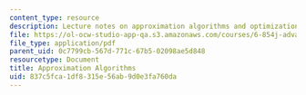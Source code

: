 ```yaml
---
content_type: resource
description: Lecture notes on approximation algorithms and optimization problems.
file: https://ol-ocw-studio-app-qa.s3.amazonaws.com/courses/6-854j-advanced-algorithms-fall-2008/837c5fca1df8315e56ab9d0e3fa760da_notes_approx.pdf
file_type: application/pdf
parent_uid: 0c7799cb-567d-771c-67b5-02098ae5d848
resourcetype: Document
title: Approximation Algorithms
uid: 837c5fca-1df8-315e-56ab-9d0e3fa760da
---
```

